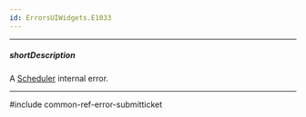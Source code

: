 ```yaml
---
id: ErrorsUIWidgets.E1033
---
```

---
##### shortDescription
A [Scheduler](/api-reference/10%20UI%20Widgets/dxScheduler '/Documentation/ApiReference/UI_Widgets/dxScheduler/') internal error.

---
#include common-ref-error-submitticket